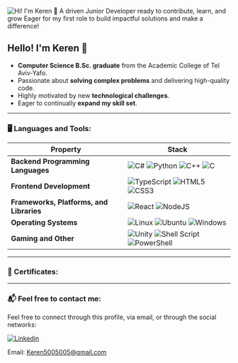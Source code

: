 ![Hi! I'm Keren 👋 A driven Junior Developer ready to contribute, learn, and grow  Eager for my first role to build impactful solutions and make a difference!](https://github.com/user-attachments/assets/681cd853-913f-4ea6-84f0-77cf33ea3ee6)


## Hello! I'm Keren 👋

- **Computer Science B.Sc. graduate** from the Academic College of Tel Aviv-Yafo.
- Passionate about **solving complex problems** and delivering high-quality code.
- Highly motivated by new **technological challenges**.
- Eager to continually **expand my skill set**.
---

### 🖥️ Languages and Tools:

| Property                     | Stack                                                                                                                                                    |
| ---------------------------- | -------------------------------------------------------------------------------------------------------------------------------------------------------- |
| **Backend Programming Languages**        | ![C#](https://img.shields.io/badge/c%23-%23239120.svg?style=for-the-badge&logo=c-sharp&logoColor=white) ![Python](https://img.shields.io/badge/Python-3776AB?logo=Python&logoColor=white&style=for-the-badge) ![C++](https://img.shields.io/badge/c++-%2300599C.svg?style=for-the-badge&logo=c%2B%2B&logoColor=white) ![C](https://img.shields.io/badge/C-A8B9CC?logo=C&logoColor=white&style=for-the-badge) |
| **Frontend Development**         | ![TypeScript](https://img.shields.io/badge/typescript-%23007ACC.svg?style=for-the-badge&logo=typescript&logoColor=white) ![HTML5](https://img.shields.io/badge/html5-%23E34F26.svg?style=for-the-badge&logo=html5&logoColor=white) ![CSS3](https://img.shields.io/badge/css3-%231572B6.svg?style=for-the-badge&logo=css3&logoColor=white) |
| **Frameworks, Platforms, and Libraries**        | ![React](https://img.shields.io/badge/react-%2320232a.svg?style=for-the-badge&logo=react&logoColor=%2361DAFB) ![NodeJS](https://img.shields.io/badge/node.js-6DA55F?style=for-the-badge&logo=node.js&logoColor=white) |
| **Operating Systems** | ![Linux](https://img.shields.io/badge/Linux-FCC624?style=for-the-badge&logo=linux&logoColor=black) ![Ubuntu](https://img.shields.io/badge/Ubuntu-E95420?style=for-the-badge&logo=ubuntu&logoColor=white) ![Windows](https://img.shields.io/badge/Windows-0078D6?style=for-the-badge&logo=windows&logoColor=white) |
| **Gaming and Other**          | ![Unity](https://img.shields.io/badge/unity-%23000000.svg?style=for-the-badge&logo=unity&logoColor=white) ![Shell Script](https://img.shields.io/badge/shell_script-%23121011.svg?style=for-the-badge&logo=gnu-bash&logoColor=white) ![PowerShell](https://img.shields.io/badge/PowerShell-%235391FE.svg?style=for-the-badge&logo=powershell&logoColor=white) |


---

### 💯 Certificates: 

<p align="center">
    <!-- Add certificates images here -->
</p>

---

### 📬 Feel free to contact me:

<p>
Feel free to connect through this profile, via email, or through the social networks:
</p>

<p>
  <a href="https://www.linkedin.com/in/keren-cohen-aa6987215/"><img alt="Linkedin" src="https://img.shields.io/badge/linkedin-0077B5?logo=linkedin&logoColor=white&style=for-the-badge" /></a>
</p>

Email: [Keren5005005@gmail.com](mailto:Keren5005005@gmail.com)
